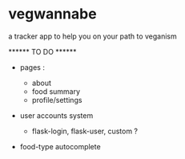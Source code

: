 # vegwannabe
a tracker app to help you on your path to veganism

****** TO DO ******
- pages :
    - about
    - food summary
    - profile/settings

- user accounts system
    - flask-login, flask-user, custom ?

- food-type autocomplete
